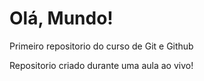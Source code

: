 # Olá, Mundo!
 Primeiro repositorio do curso de  Git e Github

 Repositorio criado durante uma aula ao vivo!
